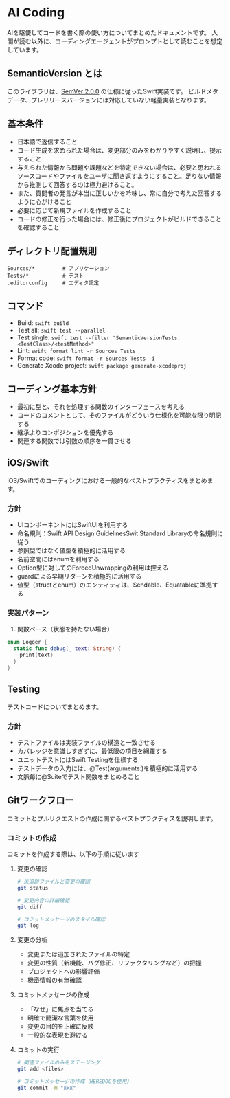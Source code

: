 # AI Coding
AIを駆使してコードを書く際の使い方についてまとめたドキュメントです。
人間が読む以外に、コーディングエージェントがプロンプトとして読むことを想定しています。

## SemanticVersion とは
このライブラリは、[SemVer 2.0.0](https://semver.org/lang/ja/) の仕様に従ったSwift実装です。
ビルドメタデータ、プレリリースバージョンには対応していない軽量実装となります。

## 基本条件
- 日本語で返信すること
- コード生成を求められた場合は、変更部分のみをわかりやすく説明し、提示すること
- 与えられた情報から問題や課題などを特定できない場合は、必要と思われるソースコードやファイルをユーザに聞き返すようにすること。足りない情報から推測して回答するのは極力避けること。
- また、質問者の発言が本当に正しいかを吟味し、常に自分で考えた回答するように心がけること
- 必要に応じて新規ファイルを作成すること
- コードの修正を行った場合には、修正後にプロジェクトがビルドできることを確認すること

## ディレクトリ配置規則
```
Sources/*         # アプリケーション
Tests/*           # テスト
.editorconfig     # エディタ設定
```

## コマンド
- Build: `swift build`
- Test all: `swift test --parallel`
- Test single: `swift test --filter "SemanticVersionTests.<TestClass>/<testMethod>"`
- Lint: `swift format lint -r Sources Tests`
- Format code: `swift format -r Sources Tests -i`
- Generate Xcode project: `swift package generate-xcodeproj`

## コーディング基本方針
- 最初に型と、それを処理する関数のインターフェースを考える
- コードのコメントとして、そのファイルがどういう仕様化を可能な限り明記する
- 継承よりコンポジションを優先する
- 関連する関数では引数の順序を一貫させる

## iOS/Swift
iOS/Swiftでのコーディングにおける一般的なベストプラクティスをまとめます。

### 方針
- UIコンポーネントにはSwiftUIを利用する
- 命名規則：Swift API Design GuidelinesSwit Standard Libraryの命名規則に従う
- 参照型ではなく値型を積極的に活用する
- 名前空間にはenumを利用する
- Option型に対してのForcedUnwrappingの利用は控える
- guardによる早期リターンを積極的に活用する
- 値型（structとenum）のエンティティは、Sendable、Equatableに準拠する

### 実装パターン
1. 関数ベース（状態を持たない場合）
  ```swift
  enum Logger {
    static func debug(_ text: String) {
      print(text)
    }
  }
  ```

## Testing
テストコードについてまとめます。

### 方針
- テストファイルは実装ファイルの構造と一致させる
- カバレッジを意識しすぎずに、最低限の項目を網羅する
- ユニットテストにはSwift Testingを仕様する
- テストデータの入力には、@Test(arguments:)を積極的に活用する
- 文脈毎に@Suiteでテスト関数をまとめること

## Gitワークフロー
コミットとプルリクエストの作成に関するベストプラクティスを説明します。

### コミットの作成
コミットを作成する際は、以下の手順に従います

1. 変更の確認
   ```bash
   # 未追跡ファイルと変更の確認
   git status

   # 変更内容の詳細確認
   git diff

   # コミットメッセージのスタイル確認
   git log
   ```

2. 変更の分析
   - 変更または追加されたファイルの特定
   - 変更の性質（新機能、バグ修正、リファクタリングなど）の把握
   - プロジェクトへの影響評価
   - 機密情報の有無確認

3. コミットメッセージの作成
   - 「なぜ」に焦点を当てる
   - 明確で簡潔な言葉を使用
   - 変更の目的を正確に反映
   - 一般的な表現を避ける

4. コミットの実行
   ```bash
   # 関連ファイルのみをステージング
   git add <files>

   # コミットメッセージの作成（HEREDOCを使用）
   git commit -m "xxx"
   ```
